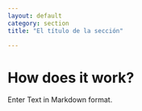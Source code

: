 ```yaml
---
layout: default
category: section
title: "El título de la sección"

---
```


# How does it work?

Enter Text in Markdown format.